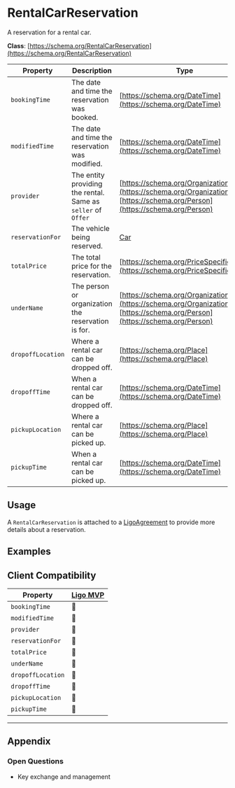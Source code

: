 # RentalCarReservation
A reservation for a rental car.

**Class**: [https://schema.org/RentalCarReservation](https://schema.org/RentalCarReservation)

| Property          | Description                                                  | Type                                                                                                                        |
| ----------------- | ------------------------------------------------------------ | ---------------------------------------------------------------------------------------------------------------------------- |
| `bookingTime`     | The date and time the reservation was booked.                | [https://schema.org/DateTime](https://schema.org/DateTime)                                                                   |
| `modifiedTime`    | The date and time the reservation was modified.              | [https://schema.org/DateTime](https://schema.org/DateTime)                                                                   |
| `provider`        | The entity providing the rental. Same as `seller` of `Offer` | [https://schema.org/Organization](https://schema.org/Organization) or [https://schema.org/Person](https://schema.org/Person) |
| `reservationFor`  | The vehicle being reserved.                                  | [Car](./Car)                                                                     |
| `totalPrice`      | The total price for the reservation.                         | [https://schema.org/PriceSpecification](https://schema.org/PriceSpecification)                                               |
| `underName`       | The person or organization the reservation is for.           | [https://schema.org/Organization](https://schema.org/Organization) or [https://schema.org/Person](https://schema.org/Person) |
| `dropoffLocation` | Where a rental car can be dropped off.                       | [https://schema.org/Place](https://schema.org/Place)                                                                         |
| `dropoffTime`     | When a rental car can be dropped off.                        | [https://schema.org/DateTime](https://schema.org/DateTime)                                                                   |
| `pickupLocation`  | Where a rental car can be picked up.                         | [https://schema.org/Place](https://schema.org/Place)                                                                         |
| `pickupTime`      | When a rental car can be picked up.                          | [https://schema.org/DateTime](https://schema.org/DateTime)                                                                   |

## Usage
A `RentalCarReservation` is attached to a [LigoAgreement](./LigoAgreement) to provide more details about a reservation.

## Examples

## Client Compatibility
| Property          | [Ligo MVP](../../Clients/Ligo%20MVP.md) |
| ----------------- | --------------------------------------- |
| `bookingTime`     | 🚧                                      |
| `modifiedTime`    | 🚧                                      |
| `provider`        | 🚧                                      |
| `reservationFor`  | 🚧                                      |
| `totalPrice`      | 🚧                                      |
| `underName`       | 🚧                                      |
| `dropoffLocation` | 🚧                                      |
| `dropoffTime`     | 🚧                                      |
| `pickupLocation`  | 🚧                                      |
| `pickupTime`      | 🚧                                      |



---
## Appendix
### Open Questions
- Key exchange and management